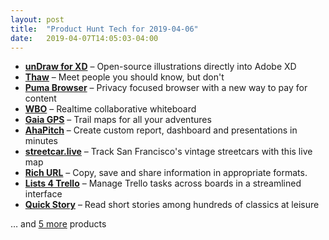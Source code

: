 ```yaml
---
layout: post
title:  "Product Hunt Tech for 2019-04-06"
date:   2019-04-07T14:05:03-04:00
---
```


* **[unDraw for XD](https://www.producthunt.com/posts/undraw-for-xd?utm_campaign=producthunt-api&utm_medium=api&utm_source=Application%3A+Daily+Digest+RSS+%28ID%3A+3202%29)** – Open-source illustrations directly into Adobe XD
* **[Thaw](https://www.producthunt.com/posts/thaw-2?utm_campaign=producthunt-api&utm_medium=api&utm_source=Application%3A+Daily+Digest+RSS+%28ID%3A+3202%29)** – Meet people you should know, but don't
* **[Puma Browser](https://www.producthunt.com/posts/puma-browser?utm_campaign=producthunt-api&utm_medium=api&utm_source=Application%3A+Daily+Digest+RSS+%28ID%3A+3202%29)** – Privacy focused browser with a new way to pay for content
* **[WBO](https://www.producthunt.com/posts/wbo?utm_campaign=producthunt-api&utm_medium=api&utm_source=Application%3A+Daily+Digest+RSS+%28ID%3A+3202%29)** – Realtime collaborative whiteboard
* **[Gaia GPS](https://www.producthunt.com/posts/gaia-gps?utm_campaign=producthunt-api&utm_medium=api&utm_source=Application%3A+Daily+Digest+RSS+%28ID%3A+3202%29)** – Trail maps for all your adventures
* **[AhaPitch](https://www.producthunt.com/posts/ahapitch?utm_campaign=producthunt-api&utm_medium=api&utm_source=Application%3A+Daily+Digest+RSS+%28ID%3A+3202%29)** – Create custom report, dashboard and presentations in minutes
* **[streetcar.live](https://www.producthunt.com/posts/streetcar-live?utm_campaign=producthunt-api&utm_medium=api&utm_source=Application%3A+Daily+Digest+RSS+%28ID%3A+3202%29)** – Track San Francisco's vintage streetcars with this live map
* **[Rich URL](https://www.producthunt.com/posts/rich-url?utm_campaign=producthunt-api&utm_medium=api&utm_source=Application%3A+Daily+Digest+RSS+%28ID%3A+3202%29)** – Copy, save and share information in appropriate formats.
* **[Lists 4 Trello](https://www.producthunt.com/posts/lists-4-trello?utm_campaign=producthunt-api&utm_medium=api&utm_source=Application%3A+Daily+Digest+RSS+%28ID%3A+3202%29)** – Manage Trello tasks across boards in a streamlined interface
* **[Quick Story](https://www.producthunt.com/posts/quick-story?utm_campaign=producthunt-api&utm_medium=api&utm_source=Application%3A+Daily+Digest+RSS+%28ID%3A+3202%29)** – Read short stories among hundreds of classics at leisure

… and [5 more](https://www.producthunt.com/tech) products